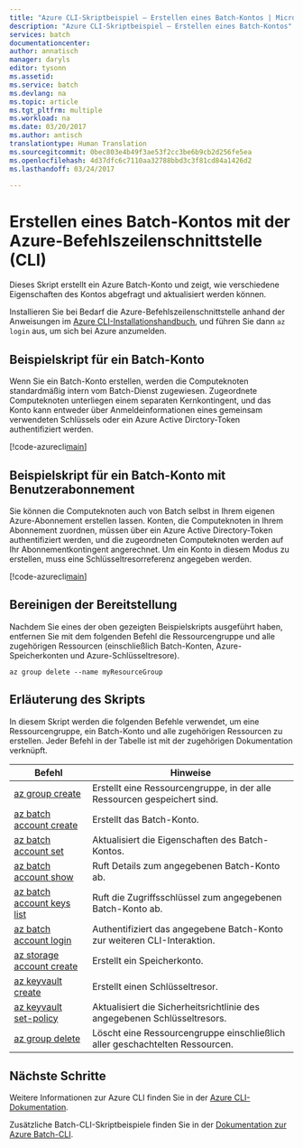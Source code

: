 ```yaml
---
title: "Azure CLI-Skriptbeispiel – Erstellen eines Batch-Kontos | Microsoft-Dokumentation"
description: "Azure CLI-Skriptbeispiel – Erstellen eines Batch-Kontos"
services: batch
documentationcenter: 
author: annatisch
manager: daryls
editor: tysonn
ms.assetid: 
ms.service: batch
ms.devlang: na
ms.topic: article
ms.tgt_pltfrm: multiple
ms.workload: na
ms.date: 03/20/2017
ms.author: antisch
translationtype: Human Translation
ms.sourcegitcommit: 0bec803e4b49f3ae53f2cc3be6b9cb2d256fe5ea
ms.openlocfilehash: 4d37dfc6c7110aa32788bbd3c3f81cd84a1426d2
ms.lasthandoff: 03/24/2017

---
```


# <a name="create-a-batch-account-with-the-azure-cli"></a>Erstellen eines Batch-Kontos mit der Azure-Befehlszeilenschnittstelle (CLI)

Dieses Skript erstellt ein Azure Batch-Konto und zeigt, wie verschiedene Eigenschaften des Kontos abgefragt und aktualisiert werden können.

Installieren Sie bei Bedarf die Azure-Befehlszeilenschnittstelle anhand der Anweisungen im [Azure CLI-Installationshandbuch](https://docs.microsoft.com/cli/azure/install-azure-cli), und führen Sie dann `az login` aus, um sich bei Azure anzumelden.

## <a name="batch-account-sample-script"></a>Beispielskript für ein Batch-Konto

Wenn Sie ein Batch-Konto erstellen, werden die Computeknoten standardmäßig intern vom Batch-Dienst zugewiesen. Zugeordnete Computeknoten unterliegen einem separaten Kernkontingent, und das Konto kann entweder über Anmeldeinformationen eines gemeinsam verwendeten Schlüssels oder ein Azure Active Dirctory-Token authentifiziert werden.

[!code-azurecli[main](../../../cli_scripts/batch/create-account/create-account.sh "Erstellen eines Kontos")]

## <a name="batch-account-using-user-subscription-sample-script"></a>Beispielskript für ein Batch-Konto mit Benutzerabonnement

Sie können die Computeknoten auch von Batch selbst in Ihrem eigenen Azure-Abonnement erstellen lassen.
Konten, die Computeknoten in Ihrem Abonnement zuordnen, müssen über ein Azure Active Directory-Token authentifiziert werden, und die zugeordneten Computeknoten werden auf Ihr Abonnementkontingent angerechnet. Um ein Konto in diesem Modus zu erstellen, muss eine Schlüsseltresorreferenz angegeben werden.

[!code-azurecli[main](../../../cli_scripts/batch/create-account/create-account-user-subscription.sh  "Erstellen eines Kontos mit Benutzerabonnement")]

## <a name="clean-up-deployment"></a>Bereinigen der Bereitstellung

Nachdem Sie eines der oben gezeigten Beispielskripts ausgeführt haben, entfernen Sie mit dem folgenden Befehl die Ressourcengruppe und alle zugehörigen Ressourcen (einschließlich Batch-Konten, Azure-Speicherkonten und Azure-Schlüsseltresore).

```azurecli
az group delete --name myResourceGroup
```

## <a name="script-explanation"></a>Erläuterung des Skripts

In diesem Skript werden die folgenden Befehle verwendet, um eine Ressourcengruppe, ein Batch-Konto und alle zugehörigen Ressourcen zu erstellen. Jeder Befehl in der Tabelle ist mit der zugehörigen Dokumentation verknüpft.

| Befehl | Hinweise |
|---|---|
| [az group create](https://docs.microsoft.com/cli/azure/group#create) | Erstellt eine Ressourcengruppe, in der alle Ressourcen gespeichert sind. |
| [az batch account create](https://docs.microsoft.com/cli/azure/batch/account#create) | Erstellt das Batch-Konto.  |
| [az batch account set](https://docs.microsoft.com/cli/azure/batch/account#set) | Aktualisiert die Eigenschaften des Batch-Kontos.  |
| [az batch account show](https://docs.microsoft.com/cli/azure/batch/account#show) | Ruft Details zum angegebenen Batch-Konto ab.  |
| [az batch account keys list](https://docs.microsoft.com/cli/azure/batch/account/keys#list) | Ruft die Zugriffsschlüssel zum angegebenen Batch-Konto ab.  |
| [az batch account login](https://docs.microsoft.com/cli/azure/batch/account#login) | Authentifiziert das angegebene Batch-Konto zur weiteren CLI-Interaktion.  |
| [az storage account create](https://docs.microsoft.com/cli/azure/storage/account#create) | Erstellt ein Speicherkonto. |
| [az keyvault create](https://docs.microsoft.com/cli/azure/keyvault#create) | Erstellt einen Schlüsseltresor. |
| [az keyvault set-policy](https://docs.microsoft.com/cli/azure/keyvault#set-policy) | Aktualisiert die Sicherheitsrichtlinie des angegebenen Schlüsseltresors. |
| [az group delete](https://docs.microsoft.com/cli/azure/group#delete) | Löscht eine Ressourcengruppe einschließlich aller geschachtelten Ressourcen. |

## <a name="next-steps"></a>Nächste Schritte

Weitere Informationen zur Azure CLI finden Sie in der [Azure CLI-Dokumentation](https://docs.microsoft.com/cli/azure/overview).

Zusätzliche Batch-CLI-Skriptbeispiele finden Sie in der [Dokumentation zur Azure Batch-CLI](../batch-cli-samples.md).

